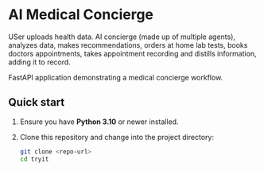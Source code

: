 # AI Medical Concierge 

USer uploads health data. AI concierge (made up of multiple agents), analyzes data, makes recommendations, orders at home lab tests, books doctors appointments, takes appointment recording and distills information, adding it to record. 

FastAPI application demonstrating a medical concierge workflow.

## Quick start

1. Ensure you have **Python 3.10** or newer installed.
2. Clone this repository and change into the project directory:

   ```bash
   git clone <repo-url>
   cd tryit

